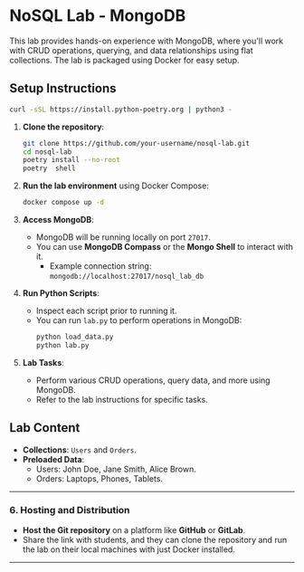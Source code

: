 # NoSQL Lab - MongoDB

This lab provides hands-on experience with MongoDB, where you'll work with CRUD operations, querying, and data relationships using flat collections. The lab is packaged using Docker for easy setup.

## Setup Instructions

```bash
curl -sSL https://install.python-poetry.org | python3 -
```

1. **Clone the repository**:
   ```bash
   git clone https://github.com/your-username/nosql-lab.git
   cd nosql-lab
   poetry install --no-root
   poetry  shell
   ```
   

2. **Run the lab environment** using Docker Compose:
   ```bash
   docker compose up -d
   ```

3. **Access MongoDB**:
   - MongoDB will be running locally on port `27017`.
   - You can use **MongoDB Compass** or the **Mongo Shell** to interact with it.
     - Example connection string: `mongodb://localhost:27017/nosql_lab_db`

4. **Run Python Scripts**:
   - Inspect each script prior to running it.
   - You can run `lab.py` to perform operations in MongoDB:
     ```bash
     python load_data.py
     python lab.py
     ```

5. **Lab Tasks**:
   - Perform various CRUD operations, query data, and more using MongoDB.
   - Refer to the lab instructions for specific tasks.

## Lab Content

- **Collections**: `Users` and `Orders`.
- **Preloaded Data**:
  - Users: John Doe, Jane Smith, Alice Brown.
  - Orders: Laptops, Phones, Tablets.

---

### **6. Hosting and Distribution**

- **Host the Git repository** on a platform like **GitHub** or **GitLab**.
- Share the link with students, and they can clone the repository and run the lab on their local machines with just Docker installed.

---


